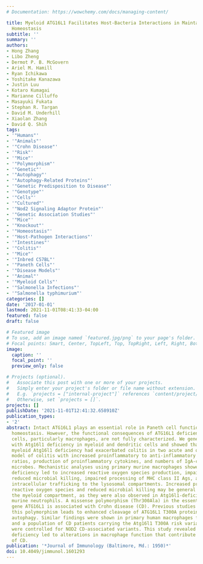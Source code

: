 ```yaml
---
# Documentation: https://wowchemy.com/docs/managing-content/

title: Myeloid ATG16L1 Facilitates Host-Bacteria Interactions in Maintaining Intestinal
  Homeostasis
subtitle: ''
summary: ''
authors:
- Hong Zhang
- Libo Zheng
- Dermot P. B. McGovern
- Ariel M. Hamill
- Ryan Ichikawa
- Yoshitake Kanazawa
- Justin Luu
- Kotaro Kumagai
- Marianne Cilluffo
- Masayuki Fukata
- Stephan R. Targan
- David M. Underhill
- Xiaolan Zhang
- David Q. Shih
tags:
- '"Humans"'
- '"Animals"'
- '"Crohn Disease"'
- '"Risk"'
- '"Mice"'
- '"Polymorphism"'
- '"Genetic"'
- '"Autophagy"'
- '"Autophagy-Related Proteins"'
- '"Genetic Predisposition to Disease"'
- '"Genotype"'
- '"Cells"'
- '"Cultured"'
- '"Nod2 Signaling Adaptor Protein"'
- '"Genetic Association Studies"'
- '"Mice"'
- '"Knockout"'
- '"Homeostasis"'
- '"Host-Pathogen Interactions"'
- '"Intestines"'
- '"Colitis"'
- '"Mice"'
- '"Inbred C57BL"'
- '"Paneth Cells"'
- '"Disease Models"'
- '"Animal"'
- '"Myeloid Cells"'
- '"Salmonella Infections"'
- '"Salmonella typhimurium"'
categories: []
date: '2017-01-01'
lastmod: 2021-11-01T08:41:33-04:00
featured: false
draft: false

# Featured image
# To use, add an image named `featured.jpg/png` to your page's folder.
# Focal points: Smart, Center, TopLeft, Top, TopRight, Left, Right, BottomLeft, Bottom, BottomRight.
image:
  caption: ''
  focal_point: ''
  preview_only: false

# Projects (optional).
#   Associate this post with one or more of your projects.
#   Simply enter your project's folder or file name without extension.
#   E.g. `projects = ["internal-project"]` references `content/project/deep-learning/index.md`.
#   Otherwise, set `projects = []`.
projects: []
publishDate: '2021-11-01T12:41:32.658910Z'
publication_types:
- '2'
abstract: Intact ATG16L1 plays an essential role in Paneth cell function and intestinal
  homeostasis. However, the functional consequences of ATG16L1 deficiency in myeloid
  cells, particularly macrophages, are not fully characterized. We generated mice
  with Atg16l1 deficiency in myeloid and dendritic cells and showed that mice with
  myeloid Atg16l1 deficiency had exacerbated colitis in two acute and one chronic
  model of colitis with increased proinflammatory to anti-inflammatory macrophage
  ratios, production of proinflammatory cytokines, and numbers of IgA-coated intestinal
  microbes. Mechanistic analyses using primary murine macrophages showed that Atg16l1
  deficiency led to increased reactive oxygen species production, impaired mitophagy,
  reduced microbial killing, impaired processing of MHC class II Ags, and altered
  intracellular trafficking to the lysosomal compartments. Increased production of
  reactive oxygen species and reduced microbial killing may be general features of
  the myeloid compartment, as they were also observed in Atg16l1-deficient primary
  murine neutrophils. A missense polymorphism (Thr300Ala) in the essential autophagy
  gene ATG16L1 is associated with Crohn disease (CD). Previous studies showed that
  this polymorphism leads to enhanced cleavage of ATG16L1 T300A protein and thus reduced
  autophagy. Similar findings were shown in primary human macrophages from controls
  and a population of CD patients carrying the Atg16l1 T300A risk variant and who
  were controlled for NOD2 CD-associated variants. This study revealed that ATG16L1
  deficiency led to alterations in macrophage function that contribute to the severity
  of CD.
publication: '*Journal of Immunology (Baltimore, Md.: 1950)*'
doi: 10.4049/jimmunol.1601293
---
```


